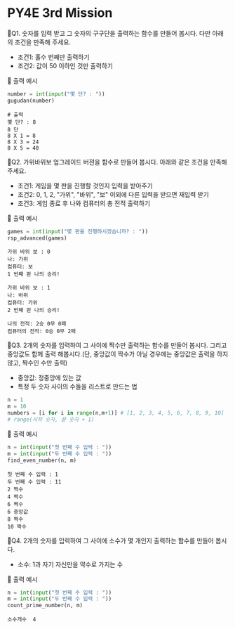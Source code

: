# PY4E 3rd Mission
📌Q1. 숫자를 입력 받고 그 숫자의 구구단을 출력하는 함수를 만들어 봅시다. 다만 아래의 조건을 만족해 주세요.
* 조건1: 홀수 번째만 출력하기
* 조건2: 값이 50 이하인 것만 출력하기  

🔽 출력 예시
```python
number = int(input("몇 단? : "))
gugudan(number)
```
```
# 출력
몇 단? : 8
8 단
8 X 1 = 8
8 X 3 = 24
8 X 5 = 40
```

📌Q2. 가위바위보 업그레이드 버젼을 함수로 만들어 봅시다. 아래와 같은 조건을 만족해 주세요.
* 조건1: 게임을 몇 판을 진행할 것인지 입력을 받아주기
* 조건2: 0, 1, 2, "가위", "바위", "보" 이외에 다른 입력을 받으면 재입력 받기
* 조건3: 게임 종료 후 나와 컴퓨터의 총 전적 출력하기  

🔽 출력 예시
```python
games = int(input("몇 판을 진행하시겠습니까? : "))
rsp_advanced(games)
```
```
가위 바위 보 : 0
나: 가위
컴퓨터: 보
1 번째 판 나의 승리!

가위 바위 보 : 1
나: 바위
컴퓨터: 가위
2 번째 판 나의 승리!

나의 전적: 2승 0무 0패
컴퓨터의 전적: 0승 0무 2패
```

📌Q3. 2개의 숫자를 입력하여 그 사이에 짝수만 출력하는 함수를 만들어 봅시다. 그리고 중앙값도 함께 출력 해봅시다.(단, 중앙값이 짝수가 아닐 경우에는 중앙값은 출력을 하지 않고, 짝수인 수만 출력)
* 중앙값: 정중앙에 있는 값
* 특정 두 숫자 사이의 수들을 리스트로 만드는 법
```python
n = 1
m = 10
numbers = [i for i in range(n,m+1)] # [1, 2, 3, 4, 5, 6, 7, 8, 9, 10]
# range(시작 숫자, 끝 숫자 + 1)
```
🔽 출력 예시
```python
n = int(input("첫 번째 수 입력 : "))
m = int(input("두 번째 수 입력 : "))
find_even_number(n, m)
```
```
첫 번째 수 입력 : 1
두 번째 수 입력 : 11
2 짝수
4 짝수
6 짝수
6 중앙값
8 짝수
10 짝수
```

📌Q4. 2개의 숫자를 입력하여 그 사이에 소수가 몇 개인지 출력하는 함수를 만들어 봅시다.
* 소수: 1과 자기 자신만을 약수로 가지는 수  

🔽 출력 예시 
```python
n = int(input("첫 번째 수 입력 : "))
m = int(input("두 번째 수 입력 : "))
count_prime_number(n, m)
```
```
소수개수  4
```
